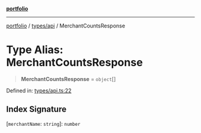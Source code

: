 [**portfolio**](../../../README.md)

***

[portfolio](../../../modules.md) / [types/api](../README.md) / MerchantCountsResponse

# Type Alias: MerchantCountsResponse

> **MerchantCountsResponse** = `object`[]

Defined in: [types/api.ts:22](https://github.com/tnorlund/Portfolio/blob/bc0cb3606619f2006b8bf63589daf2662ecceac3/portfolio/types/api.ts#L22)

## Index Signature

\[`merchantName`: `string`\]: `number`
